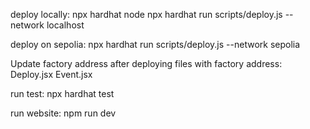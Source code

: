 deploy locally:
npx hardhat node
npx hardhat run scripts/deploy.js --network localhost

deploy on sepolia:
npx hardhat run scripts/deploy.js --network sepolia

Update factory address after deploying
files with factory address:
Deploy.jsx
Event.jsx

run test:
npx hardhat test

run website:
npm run dev
